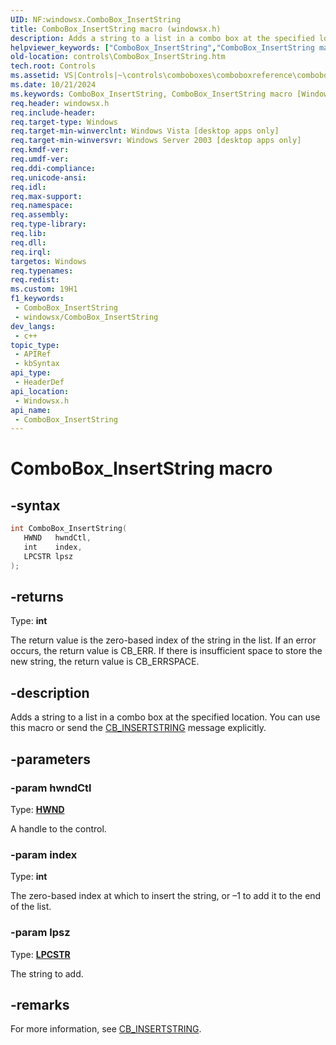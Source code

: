 ```yaml
---
UID: NF:windowsx.ComboBox_InsertString
title: ComboBox_InsertString macro (windowsx.h)
description: Adds a string to a list in a combo box at the specified location. You can use this macro or send the CB_INSERTSTRING message explicitly.
helpviewer_keywords: ["ComboBox_InsertString","ComboBox_InsertString macro [Windows Controls]","_win32_ComboBox_InsertString","_win32_ComboBox_InsertString_cpp","controls.ComboBox_InsertString","controls._win32_ComboBox_InsertString","windowsx/ComboBox_InsertString"]
old-location: controls\ComboBox_InsertString.htm
tech.root: Controls
ms.assetid: VS|Controls|~\controls\comboboxes\comboboxreference\comboboxmacros\combobox_insertstring.htm
ms.date: 10/21/2024
ms.keywords: ComboBox_InsertString, ComboBox_InsertString macro [Windows Controls], _win32_ComboBox_InsertString, _win32_ComboBox_InsertString_cpp, controls.ComboBox_InsertString, controls._win32_ComboBox_InsertString, windowsx/ComboBox_InsertString
req.header: windowsx.h
req.include-header: 
req.target-type: Windows
req.target-min-winverclnt: Windows Vista [desktop apps only]
req.target-min-winversvr: Windows Server 2003 [desktop apps only]
req.kmdf-ver: 
req.umdf-ver: 
req.ddi-compliance: 
req.unicode-ansi: 
req.idl: 
req.max-support: 
req.namespace: 
req.assembly: 
req.type-library: 
req.lib: 
req.dll: 
req.irql: 
targetos: Windows
req.typenames: 
req.redist: 
ms.custom: 19H1
f1_keywords:
 - ComboBox_InsertString
 - windowsx/ComboBox_InsertString
dev_langs:
 - c++
topic_type:
 - APIRef
 - kbSyntax
api_type:
 - HeaderDef
api_location:
 - Windowsx.h
api_name:
 - ComboBox_InsertString
---
```


# ComboBox_InsertString macro

## -syntax

```cpp
int ComboBox_InsertString(
   HWND   hwndCtl,
   int    index,
   LPCSTR lpsz
);
```

## -returns

Type: **int**

The return value is the zero-based index of the string in the list. If an error occurs, the return value is CB_ERR. If there is insufficient space to store the new string, the return value is CB_ERRSPACE.


## -description

Adds a string to a list in a combo box at the specified location. You can use this macro or send the <a href="/windows/desktop/Controls/cb-insertstring">CB_INSERTSTRING</a> message explicitly.

## -parameters

### -param hwndCtl

Type: <b><a href="/windows/desktop/WinProg/windows-data-types">HWND</a></b>

A handle to the control.

### -param index

Type: <b>int</b>

The zero-based index at which to insert the string, or –1 to add it to the end of the list.

### -param lpsz

Type: <b><a href="/windows/desktop/WinProg/windows-data-types">LPCSTR</a></b>

The string to add.

## -remarks

For more information, see <a href="/windows/desktop/Controls/cb-insertstring">CB_INSERTSTRING</a>.
